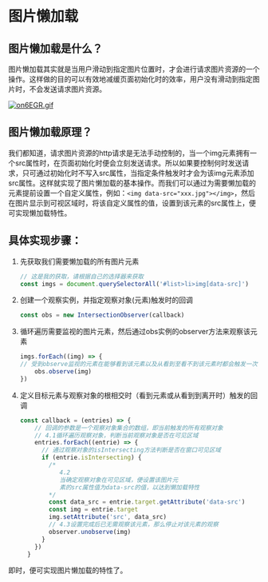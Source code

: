 # 图片懒加载

## 图片懒加载是什么？

​	图片懒加载其实就是当用户滑动到指定图片位置时，才会进行请求图片资源的一个操作。这样做的目的可以有效地减缓页面初始化时的效率，用户没有滑动到指定图片时，不会发送请求图片资源。

[![on6EGR.gif](https://z3.ax1x.com/2021/11/28/on6EGR.gif)](https://imgtu.com/i/on6EGR)

## 图片懒加载原理？

​	我们都知道，请求图片资源的http请求是无法手动控制的，当一个img元素拥有一个src属性时，在页面初始化时便会立刻发送请求。所以如果要控制何时发送请求，只可通过初始化时不写入src属性，当指定条件触发时才会为该img元素添加src属性。这样就实现了图片懒加载的基本操作。而我们可以通过为需要懒加载的元素提前设置一个自定义属性，例如：`<img data-src="xxx.jpg"></img>`，然后在图片显示到可视区域时，将该自定义属性的值，设置到该元素的src属性上，便可实现懒加载特性。

## 具体实现步骤：

1. 先获取我们需要懒加载的所有图片元素

   ```javascript
   // 这是我的获取，请根据自己的选择器来获取
   const imgs = document.querySelectorAll('#list>li>img[data-src]')
   ```

2. 创建一个观察实例，并指定观察对象(元素)触发时的回调

   ```javascript
   const obs = new IntersectionObserver(callback)
   ```

3. 循环遍历需要监视的图片元素，然后通过obs实例的observer方法来观察该元素

   ```javascript
   imgs.forEach((img) => {
   // 受到observe监视的元素在能够看到该元素以及从看到至看不到该元素时都会触发一次
       obs.observe(img)
   })
   ```

4. 定义目标元素与观察对象的根相交时（看到元素或从看到到离开时）触发的回调

   ```javascript
   const callback = (entries) => {
       // 回调的参数是一个观察对象集合的数组，即当前触发的所有观察对象
       // 4.1循环遍历观察对象，判断当前观察对象是否在可见区域
       entries.forEach((entrie) => {
         // 通过观察对象的isIntersecting方法判断是否在窗口可见区域
         if (entrie.isIntersecting) {
           /*
              4.2
              当确定观察对象在可见区域，便设置该图片元
              素的src属性值为data-src的值，以达到懒加载特性
           */
           const data_src = entrie.target.getAttribute('data-src')
           const img = entrie.target
           img.setAttribute('src', data_src)
           // 4.3设置完成后已无需观察该元素，那么停止对该元素的观察
           observer.unobserve(img)
         }
       })
     }
   ```

即时，便可实现图片懒加载的特性了。
